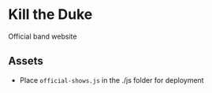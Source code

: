 # Kill the Duke
Official band website

## Assets
- Place `official-shows.js` in the ./js folder for deployment